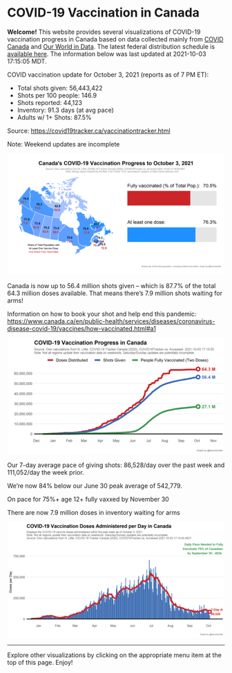 COVID-19 Vaccination in Canada
==============================

**Welcome!** This website provides several visualizations of COVID-19
vaccination progress in Canada based on data collected mainly from
[COVID Canada](https://covid19tracker.ca/vaccinationtracker.html) and
[Our World in Data](https://ourworldindata.org/covid-vaccinations). The
latest federal distribution schedule is [available
here](https://www.canada.ca/en/public-health/services/diseases/2019-novel-coronavirus-infection/prevention-risks/covid-19-vaccine-treatment/vaccine-rollout.html).
The information below was last updated at 2021-10-03 17:15:05 MDT.

COVID vaccination update for October 3, 2021 (reports as of 7 PM ET):

-   Total shots given: 56,443,422
-   Shots per 100 people: 146.9
-   Shots reported: 44,123
-   Inventory: 91.3 days (at avg pace)
-   Adults w/ 1+ Shots: 87.5%

Source:
<a href="https://covid19tracker.ca/vaccinationtracker.html" class="uri">https://covid19tracker.ca/vaccinationtracker.html</a>

Note: Weekend updates are incomplete

![](Plots/plot_main.png)

Canada is now up to 56.4 million shots given – which is 87.7% of the
total 64.3 million doses available. That means there’s 7.9 million shots
waiting for arms!

Information on how to book your shot and help end this pandemic:
<a href="https://www.canada.ca/en/public-health/services/diseases/coronavirus-disease-covid-19/vaccines/how-vaccinated.html#a1" class="uri">https://www.canada.ca/en/public-health/services/diseases/coronavirus-disease-covid-19/vaccines/how-vaccinated.html#a1</a>

![](Plots/plot_total.png)

Our 7-day average pace of giving shots: 86,528/day over the past week
and 111,052/day the week prior.

We’re now 84% below our June 30 peak average of 542,779.

On pace for 75%+ age 12+ fully vaxxed by November 30

There are now 7.9 million doses in inventory waiting for arms

![](Plots/pace_national.png)

------------------------------------------------------------------------

Explore other visualizations by clicking on the appropriate menu item at
the top of this page. Enjoy!
